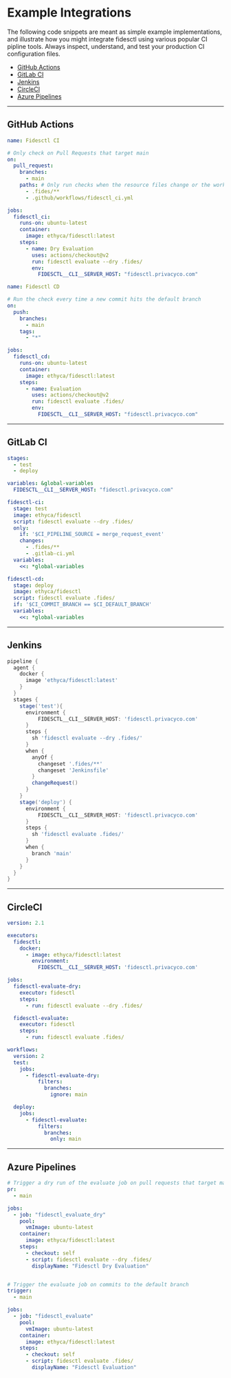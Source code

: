# Example Integrations

The following code snippets are meant as simple example implementations, and illustrate how you might integrate fidesctl using various popular CI pipline tools. Always inspect, understand, and test your production CI configuration files.

  - [GitHub Actions](#github-actions)
  - [GitLab CI](#gitlab-ci)
  - [Jenkins](#jenkins)
  - [CircleCI](#circleci)
  - [Azure Pipelines](#azure-pipelines)
  
---
## GitHub Actions

```yaml title="<code>.github/workflows/fidesctl_ci.yml</code>"
name: Fidesctl CI

# Only check on Pull Requests that target main
on:
  pull_request:
    branches:
      - main
    paths: # Only run checks when the resource files change or the workflow file changes
      - .fides/**
      - .github/workflows/fidesctl_ci.yml

jobs:
  fidesctl_ci:
    runs-on: ubuntu-latest
    container:
      image: ethyca/fidesctl:latest
    steps:
      - name: Dry Evaluation
        uses: actions/checkout@v2
        run: fidesctl evaluate --dry .fides/
        env:
          FIDESCTL__CLI__SERVER_HOST: "fidesctl.privacyco.com"
```

```yaml title="<code>.github/workflows/fidesctl_cd.yml</code>"
name: Fidesctl CD

# Run the check every time a new commit hits the default branch
on:
  push:
    branches:
      - main
    tags:
      - "*"

jobs:
  fidesctl_cd:
    runs-on: ubuntu-latest
    container:
      image: ethyca/fidesctl:latest
    steps:
      - name: Evaluation
        uses: actions/checkout@v2
        run: fidesctl evaluate .fides/
        env:
          FIDESCTL__CLI__SERVER_HOST: "fidesctl.privacyco.com"
```
___
## GitLab CI

```yaml title="<code>.gitlab-ci.yml</code>"
stages:
  - test
  - deploy

variables: &global-variables
  FIDESCTL__CLI__SERVER_HOST: "fidesctl.privacyco.com"

fidesctl-ci:
  stage: test
  image: ethyca/fidesctl
  script: fidesctl evaluate --dry .fides/
  only:
    if: '$CI_PIPELINE_SOURCE = merge_request_event'
    changes:
      - .fides/**
      - .gitlab-ci.yml
  variables:
    <<: *global-variables

fidesctl-cd:
  stage: deploy
  image: ethyca/fidesctl
  script: fidesctl evaluate .fides/
  if: '$CI_COMMIT_BRANCH == $CI_DEFAULT_BRANCH'
  variables:
    <<: *global-variables
```
___
## Jenkins

```groovy title="<code>Jenkinsfile</code> (Declarative Syntax)"
pipeline {
  agent {
    docker {
      image 'ethyca/fidesctl:latest'
    }
  }
  stages {
    stage('test'){
      environment {
          FIDESCTL__CLI__SERVER_HOST: 'fidesctl.privacyco.com'
      }
      steps {
        sh 'fidesctl evaluate --dry .fides/'
      }
      when {
        anyOf {
          changeset '.fides/**'
          changeset 'Jenkinsfile'
        }
        changeRequest()
      }
    }
    stage('deploy') {
      environment {
          FIDESCTL__CLI__SERVER_HOST: 'fidesctl.privacyco.com'
      }
      steps {
        sh 'fidesctl evaluate .fides/'
      }
      when {
        branch 'main'
      }
    }
  }
}
```
___
## CircleCI

```yaml title="<code>.circleci/config.yml</code>"
version: 2.1

executors:
  fidesctl:
    docker:
      - image: ethyca/fidesctl:latest
        environment:
          FIDESCTL__CLI__SERVER_HOST: 'fidesctl.privacyco.com'

jobs:
  fidesctl-evaluate-dry:
    executor: fidesctl
    steps:
      - run: fidesctl evaluate --dry .fides/

  fidesctl-evaluate:
    executor: fidesctl
    steps:
      - run: fidesctl evaluate .fides/

workflows:
  version: 2
  test:
    jobs:
      - fidesctl-evaluate-dry:
          filters:
            branches:
              ignore: main

  deploy:
    jobs:
      - fidesctl-evaluate:
          filters:
            branches:
              only: main
```
___
## Azure Pipelines

```yaml title="<code>.azure-pipelines.yml</code>"
# Trigger a dry run of the evaluate job on pull requests that target main
pr:
  - main

jobs:
  - job: "fidesctl_evaluate_dry"
    pool:
      vmImage: ubuntu-latest
    container:
      image: ethyca/fidesctl:latest
    steps:
      - checkout: self
      - script: fidesctl evaluate --dry .fides/
        displayName: "Fidesctl Dry Evaluation"


# Trigger the evaluate job on commits to the default branch
trigger: 
  - main

jobs:
  - job: "fidesctl_evaluate"
    pool:
      vmImage: ubuntu-latest
    container:
      image: ethyca/fidesctl:latest
    steps:
      - checkout: self
      - script: fidesctl evaluate .fides/
        displayName: "Fidesctl Evaluation"
```
